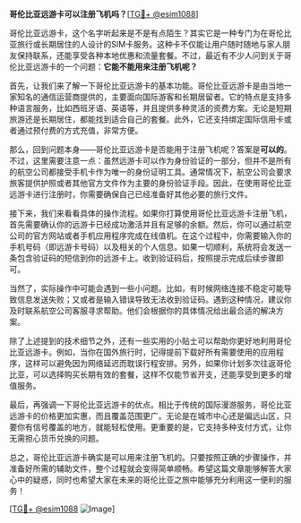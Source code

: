 **哥伦比亚远游卡可以注册飞机吗？**[[TG💪+ @esim1088](https://t.me/s/esim1088)]

哥伦比亚远游卡，这个名字听起来是不是有点陌生？其实它是一种专门为在哥伦比亚旅行或长期居住的人设计的SIM卡服务。这种卡不仅能让用户随时随地与家人朋友保持联系，还能享受各种本地优惠和流量套餐。不过，最近有不少人问到关于哥伦比亚远游卡的一个问题：**它能不能用来注册飞机呢？**

首先，让我们来了解一下哥伦比亚远游卡的基本功能。哥伦比亚远游卡是由当地一家知名的通信运营商提供的，主要面向国际游客和长期居留者。它的特点是支持多种语言服务，比如西班牙语、英语等，并且提供多种灵活的资费方案。无论是短期旅游还是长期居住，都能找到适合自己的套餐。此外，它还支持绑定国际信用卡或者通过预付费的方式充值，非常方便。

那么，回到问题本身——哥伦比亚远游卡是否能用于注册飞机呢？答案是**可以的**。不过，这里需要注意一点：虽然远游卡可以作为身份验证的一部分，但并不是所有的航空公司都接受手机卡作为唯一的身份证明工具。通常情况下，航空公司会要求旅客提供护照或者其他官方文件作为主要的身份验证手段。因此，在使用哥伦比亚远游卡进行注册时，你需要确保自己已经准备好其他必要的旅行文件。

接下来，我们来看看具体的操作流程。如果你打算使用哥伦比亚远游卡注册飞机，首先需要确认你的远游卡已经成功激活并且有足够的余额。然后，你可以通过航空公司的官方网站或者手机应用程序完成在线值机。在这个过程中，你需要输入你的手机号码（即远游卡号码）以及相关的个人信息。如果一切顺利，系统将会发送一条包含验证码的短信到你的远游卡上。收到验证码后，按照提示完成后续步骤即可。

当然了，实际操作中可能会遇到一些小问题。比如，有时候网络连接不稳定可能导致信息发送失败；又或者是输入错误导致无法收到验证码。遇到这种情况，建议你及时联系航空公司客服寻求帮助。他们会根据你的具体情况给出最合适的解决方案。

除了上述提到的技术细节之外，还有一些实用的小贴士可以帮助你更好地利用哥伦比亚远游卡。例如，当你在国外旅行时，记得提前下载好所有需要使用的应用程序，这样可以避免因为网络延迟而耽误行程安排。另外，如果你计划多次往返哥伦比亚，可以选择购买长期有效的套餐，这样不仅能节省开支，还能享受到更多的增值服务。

最后，再强调一下哥伦比亚远游卡的优点。相比于传统的国际漫游服务，哥伦比亚远游卡的价格更加实惠，而且覆盖范围更广。无论是在城市中心还是偏远山区，只要你有信号覆盖的地方，就能轻松使用。更重要的是，它支持多种支付方式，让你无需担心货币兑换的问题。

总之，哥伦比亚远游卡确实是可以用来注册飞机的。只要按照正确的步骤操作，并准备好所需的辅助文件，整个过程就会变得简单顺畅。希望这篇文章能够解答大家心中的疑惑，同时也希望大家在未来的哥伦比亚之旅中能够充分利用这一便利的服务！

[[TG💪+ @esim1088](https://t.me/s/esim1088) ![Image](https://i.postimg.cc/4NQfJmqS/Snipaste-2025-05-13-00-14-12.png)]